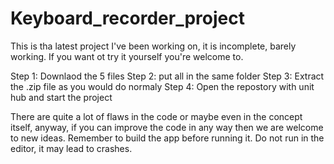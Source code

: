 # Keyboard_recorder_project

This is tha latest project I've been working on, it is incomplete, barely working. If you want ot try it yourself you're welcome to.

Step 1: Downlaod the 5 files
Step 2: put all in the same folder
Step 3: Extract the .zip file as you would do normaly
Step 4: Open the repostory with unit hub and start the project

There are quite a lot of flaws in the code or maybe even in the concept itself, anyway, if you can improve the code in any way then we are welcome to new ideas.
Remember to build the app before running it. Do not run in the editor, it may lead to crashes.
